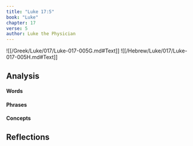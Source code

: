 ```yaml
---
title: "Luke 17:5"
book: "Luke"
chapter: 17
verse: 5
author: Luke the Physician
---
```

![[/Greek/Luke/017/Luke-017-005G.md#Text]]
![[/Hebrew/Luke/017/Luke-017-005H.md#Text]]

## Analysis

#### Words

#### Phrases

#### Concepts

## Reflections
